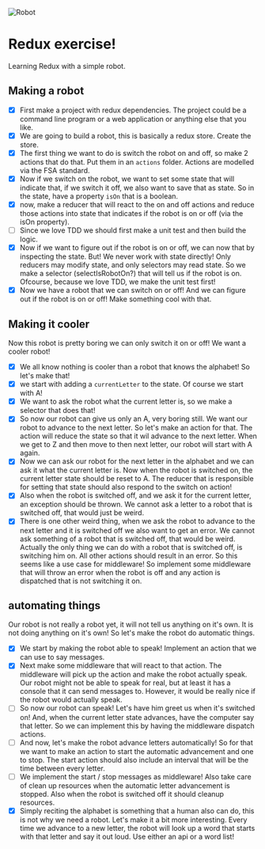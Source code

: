 ![Robot](https://i.imgur.com/kp0TIED.png "Robot")



# Redux exercise!
Learning Redux with a simple robot.



## Making a robot

 - [x] First make a project with redux dependencies. The project could be a command line program or a web application or anything else that you like.
 - [x] We are going to build a robot, this is basically a redux store. Create the store.
 - [x] The first thing we want to do is switch the robot on and off, so make 2 actions that do that. Put them in an `actions` folder. Actions are modelled via the FSA standard.
 - [x] Now if we switch on the robot, we want to set some state that will indicate that, if we switch it off, we also want to save that as state. So in the state, have a property `isOn` that is a boolean.
 - [x] now, make a reducer that will react to the on and off actions and reduce those actions into state that indicates if the robot is on or off (via the isOn property). 
 - [ ] Since we love TDD we should first make a unit test and then build the logic.
 - [x] Now if we want to figure out if the robot is on or off, we can now that by inspecting the state. But! We never work with state directly! Only reducers may modify state, and only selectors may read state. So we make a selector (selectIsRobotOn?) that will tell us if the robot is on. Ofcourse, because we love TDD, we make the unit test first!
 - [x] Now we have a robot that we can switch on or off! And we can figure out if the robot is on or off! Make something cool with that.

## Making it cooler

Now this robot is pretty boring we can only switch it on or off! We want a
cooler robot!

 - [x] We all know nothing is cooler than a robot that knows the alphabet! So let's make that!
 - [x] we start with adding a `currentLetter` to the state. Of course we start with A!
 - [x] We want to ask the robot what the current letter is, so we make a selector that does that!
 - [x] So now our robot can give us only an A, very boring still. We want our robot to advance to the next letter. So let's make an action for that. The action will reduce the state so that it wil advance to the next letter. When we get to Z and then move to then next letter, our robot will start with A again.
 - [x] Now we can ask our robot for the next letter in the alphabet and we can ask it what the current letter is. Now when the robot is switched on, the current letter state should be reset to A. The reducer that is responsible for setting that state should also respond to the switch on action!
 - [x] Also when the robot is switched off, and we ask it for the current letter, an exception should be thrown. We cannot ask a letter to a robot that is switched off, that would just be weird.
 - [x] There is one other weird thing, when we ask the robot to advance to the next letter and it is switched off we also want to get an error. We cannot ask something of a robot that is switched off, that would be weird. Actually the only thing we can do with a robot that is switched off, is switching him on. All other actions should result in an error. So this seems like a use case for middleware! So implement some middleware that will throw an error when the robot is off and any action is dispatched that is not switching it on.

## automating things

Our robot is not really a robot yet, it will not tell us anything on it's own. It is not doing anything on it's own! So let's make the robot do automatic things.

 - [x] We start by making the robot able to speak! Implement an action that we can use to say messages.
 - [x] Next make some middleware that will react to that action. The middleware will pick up the action and make the robot actually speak. Our robot might not be able to speak for real, but at least it has a console that it can send messages to. However, it would be really nice if the robot would actually speak.
 - [ ] So now our robot can speak! Let's have him greet us when it's switched on! And, when the current letter state advances, have the computer say that letter. So we can implement this by having the middleware dispatch actions.
 - [ ] And now, let's make the robot advance letters automatically! So for that we want to make an action to start the automatic advancement and one to stop. The start action should also include an interval that will be the time between every letter.
 - [ ] We implement the start / stop messages as middleware! Also take care of clean up resources when the automatic letter advancement is stopped. Also when the robot is switched off it should cleanup resources.
 - [x] Simply reciting the alphabet is something that a human also can do, this is not why we need a robot. Let's make it a bit more interesting. Every time we advance to a new letter, the robot will look up a word that starts with that letter and say it out loud. Use either an api or a word list!
